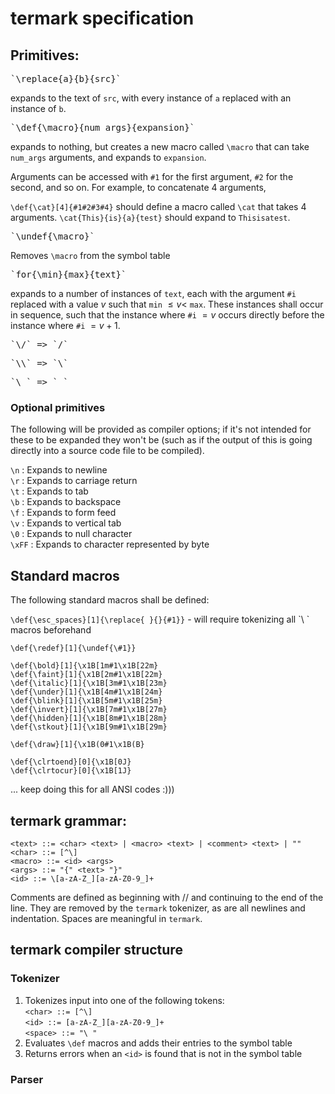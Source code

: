# termark specification

## Primitives:

<pre>`\replace{a}{b}{src}`</pre>

expands to the text of `src`, with every instance of `a` replaced with an instance of `b`.

<pre>`\def{\macro}{num_args}{expansion}`</pre>

expands to nothing, but creates a new macro called `\macro` that can take `num_args` arguments, and expands to `expansion`. 

Arguments can be accessed with `#1` for the first argument, `#2` for the second, and so on. For example, to concatenate 4 arguments,

`\def{\cat}[4]{#1#2#3#4}` should define a macro called `\cat` that takes 4 arguments. `\cat{This}{is}{a}{test}` should expand to `Thisisatest`.

<pre>`\undef{\macro}`</pre>

Removes `\macro` from the symbol table

<pre>`for{\min}{max}{text}`</pre>

expands to a number of instances of `text`, each with the argument `#i` replaced with a value $v$ such that `min` $\leq v \lt$ `max`. These instances shall occur in sequence, such that the instance where `#i` $=v$ occurs directly before the instance where `#i` $=v+1$.

<pre>`\/` => `/`</pre>
<pre>`\\` => `\`</pre>
<pre>`\ ` => ` `</pre>

### Optional primitives

The following will be provided as compiler options; if it's not intended for these to be expanded they won't be (such as if the output of this is going directly into a source code file to be compiled).

`\n` : Expands to newline<br>
`\r` : Expands to carriage return<br>
`\t` : Expands to tab<br>
`\b` : Expands to backspace<br>
`\f` : Expands to form feed<br>
`\v` : Expands to vertical tab<br>
`\0` : Expands to null character<br>
`\xFF` : Expands to character represented by byte<br>

## Standard macros

The following standard macros shall be defined:

`\def{\esc_spaces}[1]{\replace{ }{}{#1}}` - will require tokenizing all \`\ \` macros beforehand

`\def{\redef}[1]{\undef{\#1}}`

`\def{\bold}[1]{\x1B[1m#1\x1B[22m}`<br>
`\def{\faint}[1]{\x1B[2m#1\x1B[22m}`<br>
`\def{\italic}[1]{\x1B[3m#1\x1B[23m}`<br>
`\def{\under}[1]{\x1B[4m#1\x1B[24m}`<br>
`\def{\blink}[1]{\x1B[5m#1\x1B[25m}`<br>
`\def{\invert}[1]{\x1B[7m#1\x1B[27m}`<br>
`\def{\hidden}[1]{\x1B[8m#1\x1B[28m}`<br>
`\def{\stkout}[1]{\x1B[9m#1\x1B[29m}`<br>

`\def{\draw}[1]{\x1B(0#1\x1B(B}`<br>

`\def{\clrtoend}[0]{\x1B[0J}`<br>
`\def{\clrtocur}[0]{\x1B[1J}`<br>

... keep doing this for all ANSI codes :)))

## termark grammar:

`<text> ::= <char> <text> | <macro> <text> | <comment> <text> | ""`<br>
`<char> ::= [^\]`<br>
`<macro> ::= <id> <args>`<br>
`<args> ::= "{" <text> "}"`<br>
`<id> ::= \[a-zA-Z_][a-zA-Z0-9_]+`

Comments are defined as beginning with // and continuing to the end of the line. They are removed by the `termark` tokenizer, as are all newlines and indentation. Spaces are meaningful in `termark`.

## termark compiler structure

### Tokenizer

1. Tokenizes input into one of the following tokens:<br>
`<char> ::= [^\]`<br>
`<id> ::= [a-zA-Z_][a-zA-Z0-9_]+`<br>
`<space> ::= "\ "`
2. Evaluates `\def` macros and adds their entries to the symbol table
3. Returns errors when an `<id>` is found that is not in the symbol table

### Parser


